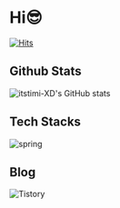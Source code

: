 # Hi😎

[![Hits](https://hits.seeyoufarm.com/api/count/incr/badge.svg?url=https%3A%2F%2Fgithub.com%2Fitstimi-XD&count_bg=%237A509F&title_bg=%238F477A&icon=&icon_color=%237847A1&title=hits&edge_flat=false)](https://hits.seeyoufarm.com)

## Github Stats
![itstimi-XD's GitHub stats](https://github-readme-stats.vercel.app/api?username=itstimi-XD)

## Tech Stacks
![spring](https://img.shields.io/badge/Spring-6DB33F?style=for-the-badge&logo=spring&logoColor=white)

## Blog

![Tistory](https://itstimi.tistory.com/)
